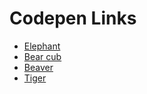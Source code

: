 # Codepen Links

* [Elephant](https://codepen.io/elloo/full/jGRJoQ/)
* [Bear cub](https://codepen.io/elloo/full/WZmqya/)
* [Beaver](https://codepen.io/elloo/full/rGgqNW/)
* [Tiger](https://codepen.io/elloo/full/VMoXmg/)
